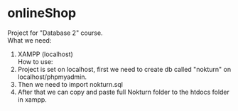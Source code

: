 # onlineShop
Project for "Database 2" course.
<br />What we need:
1) XAMPP (localhost)
<br />How to use:
1) Project is set on localhost, first we need to create db called "nokturn" on localhost/phpmyadmin.
2) Then we need to import nokturn.sql
3) After that we can copy and paste full Nokturn folder to the htdocs folder in xampp.
